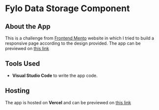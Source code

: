 # Fylo Data Storage Component

## About the App
This is a challenge from [Frontend Mento](https://www.frontendmentor.io/) website in which I tried to build a responsive page according to the design provided.
The app can be previewed on [this link](https://fylo-data-storage-component-rohail.vercel.app/)

## Tools Used

- **Visual Studio Code** to write the app code. 

## Hosting
The app is hosted on **Vercel** and can be previewed on [this link](https://fylo-data-storage-component-rohail.vercel.app/)

